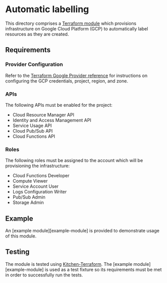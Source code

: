 # Automatic labelling

This directory comprises a [Terraform module](terraform-module) which
provisions infrastructure on Google Cloud Platform (GCP) to automatically
label resources as they are created.

## Requirements

### Provider Configuration

Refer to the
[Terraform Google Provider reference][terraform-google-provider-reference] for
instructions on configuring the GCP credentials, project, region, and zone.

### APIs

The following APIs must be enabled for the project:

- Cloud Resource Manager API
- Identity and Access Management API
- Service Usage API
- Cloud Pub/Sub API
- Cloud Functions API

### Roles

The following roles must be assigned to the account which will be provisioning
the infrastructure:

- Cloud Functions Developer
- Compute Viewer
- Service Account User
- Logs Configuration Writer
- Pub/Sub Admin
- Storage Admin

## Example

An [example module][example-module] is provided to demonstrate usage of this
module.

## Testing

The module is tested using [Kitchen-Terraform][kitchen-terraform]. The
[example module][example-module] is used as a test fixture so its requirements
must be met in order to successfully run the tests.

[kitchen-terraform]: https://github.com/newcontext-oss/kitchen-terraform
[terraform-module]: https://www.terraform.io/docs/modules/index.html
[terraform-google-provider-reference]: https://www.terraform.io/docs/providers/google/provider_reference.html
